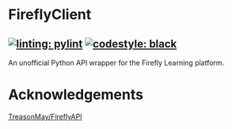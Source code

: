# FireflyClient

[![linting: pylint](https://img.shields.io/badge/linting-pylint-yellowgreen)](https://github.com/pylint-dev/pylint)
[![codestyle: black](https://img.shields.io/badge/code%20style-black-000000.svg)](https://github.com/psf/black)
---
An unofficial Python API wrapper for the Firefly Learning platform.

# Acknowledgements

[TreasonMay/FireflyAPI](https://github.com/TreasonMay/FireflyAPI)
